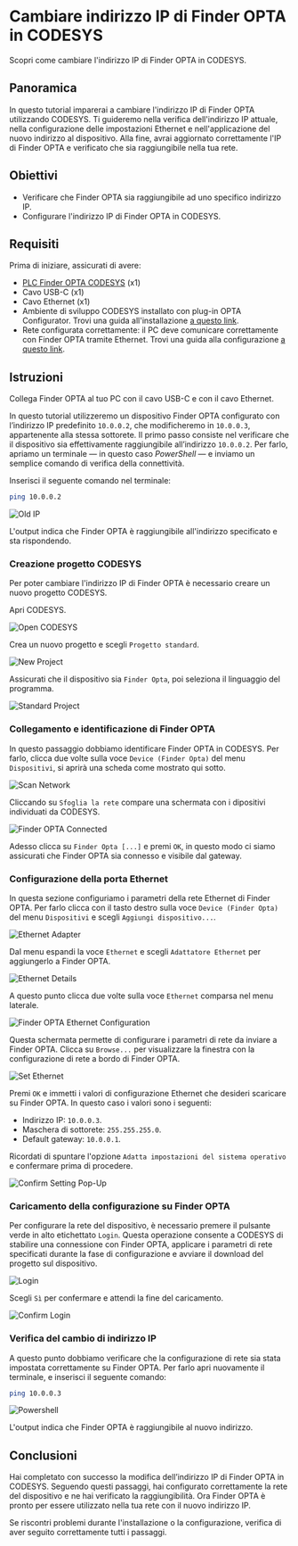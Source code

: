 # Cambiare indirizzo IP di Finder OPTA in CODESYS

Scopri come cambiare l'indirizzo IP di Finder OPTA in CODESYS.

## Panoramica

In questo tutorial imparerai a cambiare l'indirizzo IP di Finder OPTA utilizzando CODESYS. Ti guideremo nella verifica
dell'indirizzo IP attuale, nella configurazione delle impostazioni Ethernet e nell'applicazione del nuovo indirizzo al dispositivo.
Alla fine, avrai aggiornato correttamente l'IP di Finder OPTA e verificato che sia raggiungibile nella tua rete.

## Obiettivi

- Verificare che Finder OPTA sia raggiungibile ad uno specifico indirizzo IP.
- Configurare l'indirizzo IP di Finder OPTA in CODESYS.

## Requisiti

Prima di iniziare, assicurati di avere:

- [PLC Finder OPTA CODESYS](https://opta.findernet.com/it/codesys) (x1)
- Cavo USB-C (x1)
- Cavo Ethernet (x1)
- Ambiente di sviluppo CODESYS installato con plug-in OPTA Configurator. Trovi una guida all'installazione [a questo
  link](https://opta.findernet.com/it/tutorial/codesys-plugin-tutorial).
- Rete configurata correttamente: il PC deve comunicare correttamente con Finder OPTA tramite Ethernet. Trovi una guida alla
  configurazione [a questo link](https://opta.findernet.com/it/tutorial/codesys-via-ethernet).

## Istruzioni

Collega Finder OPTA al tuo PC con il cavo USB-C e con il cavo Ethernet.

In questo tutorial utilizzeremo un dispositivo Finder OPTA configurato con l’indirizzo IP predefinito `10.0.0.2`, che modificheremo
in `10.0.0.3`, appartenente alla stessa sottorete. Il primo passo consiste nel verificare che il dispositivo sia effettivamente
raggiungibile all’indirizzo `10.0.0.2`. Per farlo, apriamo un terminale — in questo caso *PowerShell* — e inviamo un semplice
comando di verifica della connettività.

Inserisci il seguente comando nel terminale:

```bash
ping 10.0.0.2
```

![Old IP](assets/old-ip-response.png)

L'output indica che Finder OPTA è raggiungibile all'indirizzo specificato e sta rispondendo.

### Creazione progetto CODESYS

Per poter cambiare l'indirizzo IP di Finder OPTA è necessario creare un nuovo progetto CODESYS.

Apri CODESYS.

![Open CODESYS](assets/it/01-new-project.png)

Crea un nuovo progetto e scegli `Progetto standard`.

![New Project](assets/it/02-standard-project.png)

Assicurati che il dispositivo sia `Finder Opta`, poi seleziona il linguaggio del programma.

![Standard Project](assets/it/03-finder-opta.png)

### Collegamento e identificazione di Finder OPTA

In questo passaggio dobbiamo identificare Finder OPTA in CODESYS. Per farlo, clicca due volte sulla voce `Device (Finder Opta)` del
menu `Dispositivi`, si aprirà una scheda come mostrato qui sotto.

![Scan Network](assets/it/05-device-menu.png)

Cliccando su `Sfoglia la rete` compare una schermata con i dipositivi individuati da CODESYS.

![Finder OPTA Connected](assets/it/07-opta-identified.png)

Adesso clicca su `Finder Opta [...]` e premi `OK`, in questo modo ci siamo assicurati che Finder OPTA sia connesso e visibile dal
gateway.

### Configurazione della porta Ethernet

In questa sezione configuriamo i parametri della rete Ethernet di Finder OPTA. Per farlo clicca con il tasto destro sulla voce
`Device (Finder Opta)` del menu `Dispositivi` e scegli `Aggiungi dispositivo...`.

![Ethernet Adapter](assets/it/09-add-ethernet.png)

Dal menu espandi la voce `Ethernet` e scegli `Adattatore Ethernet` per aggiungerlo a Finder OPTA.

![Ethernet Details](assets/it/10-add-ethernet-adapter.png)

A questo punto clicca due volte sulla voce `Ethernet` comparsa nel menu laterale.

![Finder OPTA Ethernet Configuration](assets/it/11-network-config.png)

Questa schermata permette di configurare i parametri di rete da inviare a Finder OPTA. Clicca su `Browse...` per visualizzare la
finestra con la configurazione di rete a bordo di Finder OPTA.

![Set Ethernet](assets/it/12-browse-network.png)

Premi `OK` e immetti i valori di configurazione Ethernet che desideri scaricare su Finder OPTA. In questo caso i valori sono i
seguenti:

- Indirizzo IP: `10.0.0.3`.
- Maschera di sottorete: `255.255.255.0`.
- Default gateway: `10.0.0.1`.

Ricordati di spuntare l'opzione `Adatta impostazioni del sistema operativo` e confermare prima di procedere.

![Confirm Setting Pop-Up](assets/it/13-confirm-popup.png)

### Caricamento della configurazione su Finder OPTA

Per configurare la rete del dispositivo, è necessario premere il pulsante verde in alto etichettato `Login`. Questa operazione
consente a CODESYS di stabilire una connessione con Finder OPTA, applicare i parametri di rete specificati durante la fase di
configurazione e avviare il download del progetto sul dispositivo.

![Login](assets/it/14-login.png)

Scegli `Sì` per confermare e attendi la fine del caricamento.

![Confirm Login](assets/it/15-confirm-login.png)

### Verifica del cambio di indirizzo IP

A questo punto dobbiamo verificare che la configurazione di rete sia stata impostata correttamente su Finder OPTA. Per farlo apri
nuovamente il terminale, e inserisci il seguente comando:

```bash
ping 10.0.0.3
```

![Powershell](assets/new-ip.png)

L'output indica che Finder OPTA è raggiungibile al nuovo indirizzo.

## Conclusioni

Hai completato con successo la modifica dell’indirizzo IP di Finder OPTA in CODESYS. Seguendo questi passaggi, hai configurato
correttamente la rete del dispositivo e ne hai verificato la raggiungibilità. Ora Finder OPTA è pronto per essere utilizzato nella
tua rete con il nuovo indirizzo IP.

Se riscontri problemi durante l'installazione o la configurazione, verifica di aver seguito correttamente tutti i passaggi.

<!-- Inserire informazioni di contatto per supporto -->
